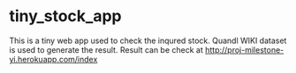 # tiny_stock_app

This is a tiny web app used to check the inqured stock. Quandl WIKI dataset is used to generate the result. Result can be check at http://proj-milestone-yi.herokuapp.com/index
